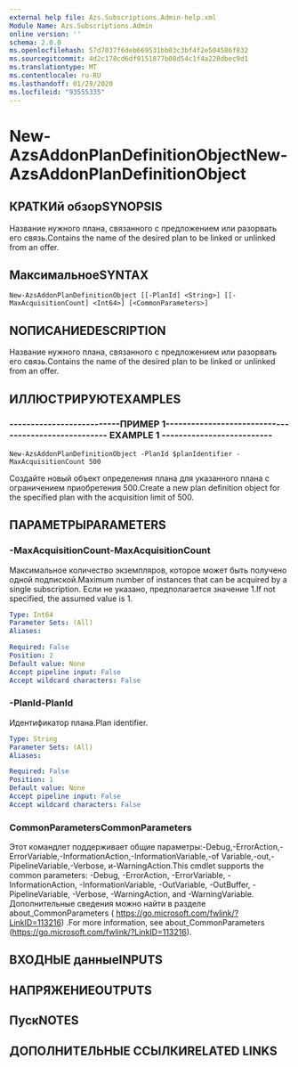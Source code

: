 ```yaml
---
external help file: Azs.Subscriptions.Admin-help.xml
Module Name: Azs.Subscriptions.Admin
online version: ''
schema: 2.0.0
ms.openlocfilehash: 57d7037f6deb669531bb03c3bf4f2e504586f832
ms.sourcegitcommit: 4d2c178cd6df9151877b08d54c1f4a228dbec9d1
ms.translationtype: MT
ms.contentlocale: ru-RU
ms.lasthandoff: 01/29/2020
ms.locfileid: "93555335"
---
```

# <span data-ttu-id="47682-101">New-AzsAddonPlanDefinitionObject</span><span class="sxs-lookup"><span data-stu-id="47682-101">New-AzsAddonPlanDefinitionObject</span></span>

## <span data-ttu-id="47682-102">КРАТКИй обзор</span><span class="sxs-lookup"><span data-stu-id="47682-102">SYNOPSIS</span></span>
<span data-ttu-id="47682-103">Название нужного плана, связанного с предложением или разорвать его связь.</span><span class="sxs-lookup"><span data-stu-id="47682-103">Contains the name of the desired plan to be linked or unlinked from an offer.</span></span>

## <span data-ttu-id="47682-104">Максимальное</span><span class="sxs-lookup"><span data-stu-id="47682-104">SYNTAX</span></span>

```
New-AzsAddonPlanDefinitionObject [[-PlanId] <String>] [[-MaxAcquisitionCount] <Int64>] [<CommonParameters>]
```

## <span data-ttu-id="47682-105">NОПИСАНИЕ</span><span class="sxs-lookup"><span data-stu-id="47682-105">DESCRIPTION</span></span>
<span data-ttu-id="47682-106">Название нужного плана, связанного с предложением или разорвать его связь.</span><span class="sxs-lookup"><span data-stu-id="47682-106">Contains the name of the desired plan to be linked or unlinked from an offer.</span></span>

## <span data-ttu-id="47682-107">ИЛЛЮСТРИРУЮТ</span><span class="sxs-lookup"><span data-stu-id="47682-107">EXAMPLES</span></span>

### <span data-ttu-id="47682-108">--------------------------ПРИМЕР 1--------------------------</span><span class="sxs-lookup"><span data-stu-id="47682-108">-------------------------- EXAMPLE 1 --------------------------</span></span>
```
New-AzsAddonPlanDefinitionObject -PlanId $planIdentifier -MaxAcquisitionCount 500
```

<span data-ttu-id="47682-109">Создайте новый объект определения плана для указанного плана с ограничением приобретения 500.</span><span class="sxs-lookup"><span data-stu-id="47682-109">Create a new plan definition object for the specified plan with the acquisition limit of 500.</span></span>

## <span data-ttu-id="47682-110">ПАРАМЕТРЫ</span><span class="sxs-lookup"><span data-stu-id="47682-110">PARAMETERS</span></span>

### <span data-ttu-id="47682-111">-MaxAcquisitionCount</span><span class="sxs-lookup"><span data-stu-id="47682-111">-MaxAcquisitionCount</span></span>
<span data-ttu-id="47682-112">Максимальное количество экземпляров, которое может быть получено одной подпиской.</span><span class="sxs-lookup"><span data-stu-id="47682-112">Maximum number of instances that can be acquired by a single subscription.</span></span>
<span data-ttu-id="47682-113">Если не указано, предполагается значение 1.</span><span class="sxs-lookup"><span data-stu-id="47682-113">If not specified, the assumed value is 1.</span></span>

```yaml
Type: Int64
Parameter Sets: (All)
Aliases: 

Required: False
Position: 2
Default value: None
Accept pipeline input: False
Accept wildcard characters: False
```

### <span data-ttu-id="47682-114">-PlanId</span><span class="sxs-lookup"><span data-stu-id="47682-114">-PlanId</span></span>
<span data-ttu-id="47682-115">Идентификатор плана.</span><span class="sxs-lookup"><span data-stu-id="47682-115">Plan identifier.</span></span>

```yaml
Type: String
Parameter Sets: (All)
Aliases: 

Required: False
Position: 1
Default value: None
Accept pipeline input: False
Accept wildcard characters: False
```

### <span data-ttu-id="47682-116">CommonParameters</span><span class="sxs-lookup"><span data-stu-id="47682-116">CommonParameters</span></span>
<span data-ttu-id="47682-117">Этот командлет поддерживает общие параметры:-Debug,-ErrorAction,-ErrorVariable,-InformationAction,-InformationVariable,-of Variable,-out,-PipelineVariable,-Verbose, и-WarningAction.</span><span class="sxs-lookup"><span data-stu-id="47682-117">This cmdlet supports the common parameters: -Debug, -ErrorAction, -ErrorVariable, -InformationAction, -InformationVariable, -OutVariable, -OutBuffer, -PipelineVariable, -Verbose, -WarningAction, and -WarningVariable.</span></span> <span data-ttu-id="47682-118">Дополнительные сведения можно найти в разделе about_CommonParameters ( https://go.microsoft.com/fwlink/?LinkID=113216) .</span><span class="sxs-lookup"><span data-stu-id="47682-118">For more information, see about_CommonParameters (https://go.microsoft.com/fwlink/?LinkID=113216).</span></span>

## <span data-ttu-id="47682-119">ВХОДНЫЕ данные</span><span class="sxs-lookup"><span data-stu-id="47682-119">INPUTS</span></span>

## <span data-ttu-id="47682-120">НАПРЯЖЕНИЕ</span><span class="sxs-lookup"><span data-stu-id="47682-120">OUTPUTS</span></span>

## <span data-ttu-id="47682-121">Пуск</span><span class="sxs-lookup"><span data-stu-id="47682-121">NOTES</span></span>

## <span data-ttu-id="47682-122">ДОПОЛНИТЕЛЬНЫЕ ССЫЛКИ</span><span class="sxs-lookup"><span data-stu-id="47682-122">RELATED LINKS</span></span>

